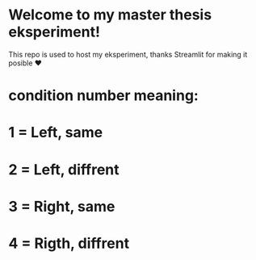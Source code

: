 # Welcome to my master thesis eksperiment!

This repo is used to host my eksperiment, thanks Streamlit for making it posible :heart:


# condition number meaning:
# 1 = Left, same   
# 2 = Left, diffrent
# 3 = Right, same
# 4 = Rigth, diffrent 

